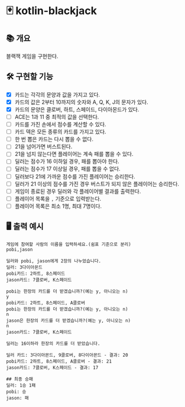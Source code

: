 # 🃏 kotlin-blackjack

## 📚️ 개요

블랙잭 게임을 구현한다.

## 🛠️ 구현할 기능

- [x] 카드는 각각의 문양과 값을 가지고 있다.
- [x] 카드의 값은 2부터 10까지의 숫자와 A, Q, K, J의 문자가 있다.
- [x] 카드의 문양은 클로버, 하트, 스페이드, 다이아몬드가 있다.
- [ ] ACE는 1과 11 중 최적의 값을 선택한다.
- [ ] 카드를 가진 손에서 점수를 계산할 수 있다.
- [ ] 카드 덱은 모든 종류의 카드를 가지고 있다.
- [ ] 한 번 뽑은 카드는 다시 뽑을 수 없다.
- [ ] 21을 넘어가면 버스트된다.
- [ ] 21을 넘지 않는다면 플레이어는 계속 패를 뽑을 수 있다.
- [ ] 딜러는 점수가 16 이하일 경우, 패를 뽑아야 한다.
- [ ] 딜러는 점수가 17 이상일 경우, 패를 뽑을 수 없다.
- [ ] 딜러보다 21에 가까운 점수를 가진 플레이어는 승리한다.
- [ ] 딜러가 21 이상의 점수를 가진 경우 버스트가 되지 않은 플레이어는 승리한다.
- [ ] 게임이 종료된 경우 딜러와 각 플레이어별 결과를 출력한다.
- [ ] 플레이어 목록을 `,` 기준으로 입력받는다.
- [ ] 플레이어 목록은 최소 1명, 최대 7명이다.

## 🖥️ 출력 예시

```
게임에 참여할 사람의 이름을 입력하세요.(쉼표 기준으로 분리)
pobi,jason

딜러와 pobi, jason에게 2장의 나누었습니다.
딜러: 3다이아몬드
pobi카드: 2하트, 8스페이드
jason카드: 7클로버, K스페이드

pobi는 한장의 카드를 더 받겠습니까?(예는 y, 아니오는 n)
y
pobi카드: 2하트, 8스페이드, A클로버
pobi는 한장의 카드를 더 받겠습니까?(예는 y, 아니오는 n)
n
jason은 한장의 카드를 더 받겠습니까?(예는 y, 아니오는 n)
n
jason카드: 7클로버, K스페이드

딜러는 16이하라 한장의 카드를 더 받았습니다.

딜러 카드: 3다이아몬드, 9클로버, 8다이아몬드 - 결과: 20
pobi카드: 2하트, 8스페이드, A클로버 - 결과: 21
jason카드: 7클로버, K스페이드 - 결과: 17

## 최종 승패
딜러: 1승 1패
pobi: 승 
jason: 패
```